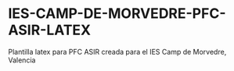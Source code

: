 # IES-CAMP-DE-MORVEDRE-PFC-ASIR-LATEX
Plantilla latex para PFC ASIR  creada para el IES Camp de Morvedre, Valencia
